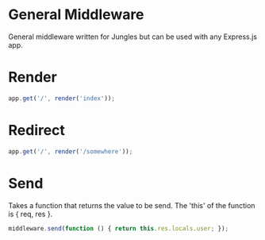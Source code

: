 # General Middleware

General middleware written for Jungles but can be used with any Express.js app.

# Render

```js
app.get('/', render('index'));
```

# Redirect

```js
app.get('/', render('/somewhere'));
```

# Send

Takes a function that returns the value to be send. The 'this' of the function is { req, res }.

```js
middleware.send(function () { return this.res.locals.user; });
```
